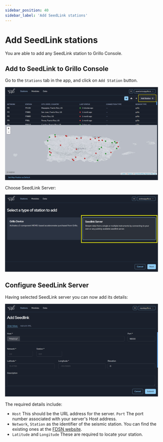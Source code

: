 ```yaml
---
sidebar_position: 40
sidebar_label: 'Add SeedLink stations'
---
```


# Add SeedLink stations
You are able to add any SeedLink station to Grillo Console.

## Add to SeedLink to Grillo Console
Go to the `Stations` tab in the app, and click on `Add Station` button.

![Add station button](../img/ui-screens/add-sensor-button.jpg)

Choose SeedLink Server:

![Add station button](../img/ui-screens/add%20seedlink%20server.png)

## Configure SeedLink Server
Having selected SeedLink server you can now add its details:

![Add station button](../img/ui-screens/add%20seedlink%20details.png)

The required details include:
- `Host` This should be the URL address for the server. `Port` The port number associated with your server's Host address.
- `Network`, `Station` as the identifier of the seismic station. You can find the existing ones at the [FDSN website](https://www.fdsn.org/networks/).
- `Latitude` and `Longitude` These are required to locate your station.